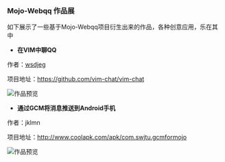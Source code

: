 ### Mojo-Webqq 作品展

如下展示了一些基于Mojo-Webqq项目衍生出来的作品，各种创意应用，乐在其中

* **在VIM中聊QQ**  

作者：[wsdjeg](https://github.com/wsdjeg)

项目地址：https://github.com/vim-chat/vim-chat

![作品预览](https://github.com/wsdjeg/DotFiles/raw/master/pic/Vim-QQ.png)

* **通过GCM将消息推送到Android手机**

作者：jklmn

项目地址：http://www.coolapk.com/apk/com.swjtu.gcmformojo

![作品预览](http://image.coolapk.com/apk_image/2017/0115/236430504552438545-for-127809-o_1b6gbjn15ou772c10ng1vpp5kqr-uid-399128.png.t.jpg)
